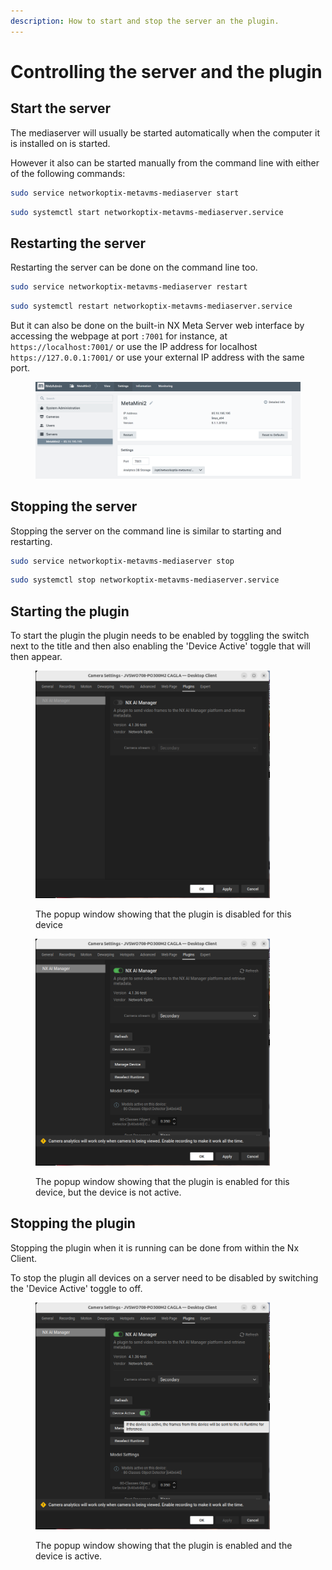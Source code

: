 ```yaml
---
description: How to start and stop the server an the plugin.
---
```


# Controlling the server and the plugin

## Start the server

The mediaserver will usually be started automatically when the computer it is installed on is started.

However it also can be started manually from the command line with either of the following commands:

```sh
sudo service networkoptix-metavms-mediaserver start
```

```sh
sudo systemctl start networkoptix-metavms-mediaserver.service
```

## Restarting the server

Restarting the server can be done on the command line too.

```sh
sudo service networkoptix-metavms-mediaserver restart
```

```sh
sudo systemctl restart networkoptix-metavms-mediaserver.service
```

But it can also be done on the built-in NX Meta Server web interface by accessing the webpage at port `:7001` for instance, at `https://localhost:7001/` or use the IP address for localhost `https://127.0.0.1:7001/`  or use your external IP address with the same port.&#x20;

<figure><img src="../../.gitbook/assets/image (91).png" alt=""><figcaption></figcaption></figure>

## Stopping the server

Stopping the server on the command line is similar to starting and restarting.

```sh
sudo service networkoptix-metavms-mediaserver stop
```

```sh
sudo systemctl stop networkoptix-metavms-mediaserver.service
```

## Starting the plugin

To start the plugin the plugin needs to be enabled by toggling the switch next to the title and then also enabling the 'Device Active' toggle that will then appear.

<figure><img src="../../.gitbook/assets/image (2).png" alt="" width="375"><figcaption><p>The popup window showing that the plugin is disabled for this device</p></figcaption></figure>

<figure><img src="../../.gitbook/assets/image (1).png" alt="" width="375"><figcaption><p>The popup window showing that the plugin is enabled for this device, but the device is not active.</p></figcaption></figure>

## Stopping the plugin

Stopping the plugin when it is running can be done from within the Nx Client.

To stop the plugin all devices on a server need to be disabled by switching the 'Device Active' toggle to off.

<figure><img src="../../.gitbook/assets/image.png" alt="" width="375"><figcaption><p>The popup window showing that the plugin is enabled and the device is active.</p></figcaption></figure>
